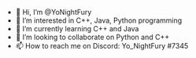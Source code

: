 - 👋 Hi, I’m @YoNightFury
- 👀 I’m interested in C++, Java, Python programming
- 🌱 I’m currently learning C++ and Java
- 💞️ I’m looking to collaborate on Python and C++
- 📫 How to reach me on Discord: Yo_NightFury #7345

<!---
YoNightFury/YoNightFury is a ✨ special ✨ repository because its `README.md` (this file) appears on your GitHub profile.
You can click the Preview link to take a look at your changes.
--->
